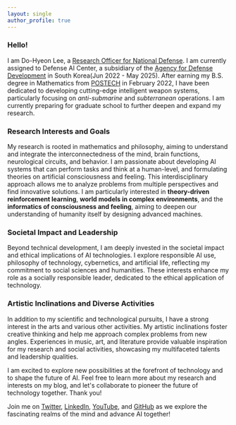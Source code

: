 ```yaml
---
layout: single
author_profile: true
---
```


### Hello!

I am Do-Hyeon Lee, a [Research Officer for National Defense](https://www.rond.or.kr/CmsHome/MainDefault.aspx). I am currently assigned to Defense AI Center, a subsidiary of the [Agency for Defense Development](https://www.add.re.kr/eps) in South Korea(Jun 2022 - May 2025). After earning my B.S. degree in Mathematics from [POSTECH](https://www.postech.ac.kr/eng/) in February 2022, I have been dedicated to developing cutting-edge intelligent weapon systems, particularly focusing on _anti-submarine_ and _subterranean_ operations. I am currently preparing for graduate school to further deepen and expand my research.

### Research Interests and Goals

My research is rooted in mathematics and philosophy, aiming to understand and integrate the interconnectedness of the mind, brain functions, neurological circuits, and behavior. I am passionate about developing AI systems that can perform tasks and think at a human-level, and formulating theories on artificial consciousness and feeling. This interdisciplinary approach allows me to analyze problems from multiple perspectives and find innovative solutions. I am particularly interested in **theory-driven reinforcement learning**, **world models in complex environments**, and the **informatics of consciousness and feeling**, aiming to deepen our understanding of humanity itself by designing advanced machines.

### Societal Impact and Leadership

Beyond technical development, I am deeply invested in the societal impact and ethical implications of AI technologies. I explore responsible AI use, philosophy of technology, cybernetics, and artificial life, reflecting my commitment to social sciences and humanities. These interests enhance my role as a socially responsible leader, dedicated to the ethical application of technology.

### Artistic Inclinations and Diverse Activities

In addition to my scientific and technological pursuits, I have a strong interest in the arts and various other activities. My artistic inclinations foster creative thinking and help me approach complex problems from new angles. Experiences in music, art, and literature provide valuable inspiration for my research and social activities, showcasing my multifaceted talents and leadership qualities.

I am excited to explore new possibilities at the forefront of technology and to shape the future of AI. Feel free to learn more about my research and interests on my blog, and let's collaborate to pioneer the future of technology together. Thank you!

Join me on [Twitter](https://twitter.com/Lead_The_World_), [LinkedIn](https://www.linkedin.com/in/dohyeon-lee-4793a6244), [YouTube](https://www.youtube.com/@leadh99), and [GitHub](https://github.com/Lee-DoHyeon) as we explore the fascinating realms of the mind and advance AI together!
